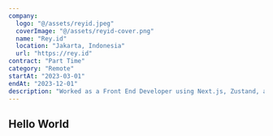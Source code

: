 ```yaml
---
company:
  logo: "@/assets/reyid.jpeg"
  coverImage: "@/assets/reyid-cover.png"
  name: "Rey.id"
  location: "Jakarta, Indonesia"
  url: "https://rey.id"
contract: "Part Time"
category: "Remote"
startAt: "2023-03-01"
endAt: "2023-12-01"
description: "Worked as a Front End Developer using Next.js, Zustand, and Material-UI integrating with GraphQl, developed the company website and dashboard for individual and corporate insurance participants, transformed designs from Figma to React, and successfully reduced code vulnerability by 90% by integrating Docker and SonarQube into GitHub Actions."
---
```


## Hello World